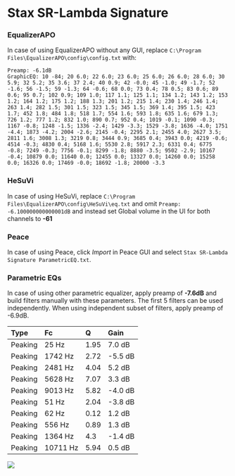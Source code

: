 # Stax SR-Lambda Signature

### EqualizerAPO
In case of using EqualizerAPO without any GUI, replace `C:\Program Files\EqualizerAPO\config\config.txt`
with:
```
Preamp: -6.1dB
GraphicEQ: 10 -84; 20 6.0; 22 6.0; 23 6.0; 25 6.0; 26 6.0; 28 6.0; 30 5.9; 32 5.2; 35 3.6; 37 2.4; 40 0.9; 42 -0.0; 45 -1.0; 49 -1.7; 52 -1.6; 56 -1.5; 59 -1.3; 64 -0.6; 68 0.0; 73 0.4; 78 0.5; 83 0.6; 89 0.6; 95 0.7; 102 0.9; 109 1.0; 117 1.1; 125 1.1; 134 1.2; 143 1.2; 153 1.2; 164 1.2; 175 1.2; 188 1.3; 201 1.2; 215 1.4; 230 1.4; 246 1.4; 263 1.4; 282 1.5; 301 1.5; 323 1.5; 345 1.5; 369 1.4; 395 1.5; 423 1.7; 452 1.8; 484 1.8; 518 1.7; 554 1.6; 593 1.8; 635 1.6; 679 1.3; 726 1.2; 777 1.2; 832 1.0; 890 0.7; 952 0.4; 1019 -0.1; 1090 -0.3; 1167 -0.8; 1248 -1.5; 1336 -2.4; 1429 -3.3; 1529 -3.8; 1636 -4.0; 1751 -4.4; 1873 -4.2; 2004 -2.6; 2145 -0.4; 2295 2.1; 2455 4.0; 2627 3.5; 2811 1.6; 3008 1.3; 3219 0.8; 3444 0.9; 3685 0.4; 3943 0.0; 4219 -0.6; 4514 -0.3; 4830 0.4; 5168 1.6; 5530 2.8; 5917 2.3; 6331 0.4; 6775 -0.8; 7249 -0.3; 7756 -0.1; 8299 -1.8; 8880 -3.5; 9502 -2.9; 10167 -0.4; 10879 0.0; 11640 0.0; 12455 0.0; 13327 0.0; 14260 0.0; 15258 0.0; 16326 0.0; 17469 -0.0; 18692 -1.8; 20000 -3.3
```

### HeSuVi
In case of using HeSuVi, replace `C:\Program Files\EqualizerAPO\config\HeSuVi\eq.txt` and omit `Preamp:
-6.100000000000001dB` and instead set Global volume in the UI for both channels to **-61**

### Peace
In case of using Peace, click *Import* in Peace GUI and select `Stax SR-Lambda Signature ParametricEQ.txt`.

### Parametric EQs
In case of using other parametric equalizer, apply preamp of **-7.6dB** and build filters manually
with these parameters. The first 5 filters can be used independently.
When using independent subset of filters, apply preamp of -6.9dB.

| Type    | Fc       |    Q | Gain    |
|:--------|:---------|:-----|:--------|
| Peaking | 25 Hz    | 1.95 | 7.0 dB  |
| Peaking | 1742 Hz  | 2.72 | -5.5 dB |
| Peaking | 2481 Hz  | 4.04 | 5.2 dB  |
| Peaking | 5628 Hz  | 7.07 | 3.3 dB  |
| Peaking | 9013 Hz  | 5.82 | -4.0 dB |
| Peaking | 51 Hz    | 2.04 | -3.8 dB |
| Peaking | 62 Hz    | 0.12 | 1.2 dB  |
| Peaking | 556 Hz   | 0.89 | 1.3 dB  |
| Peaking | 1364 Hz  | 4.3  | -1.4 dB |
| Peaking | 10711 Hz | 5.94 | 0.5 dB  |

![](https://raw.githubusercontent.com/jaakkopasanen/AutoEq/master/results/innerfidelity/sbaf-serious/Stax%20SR-Lambda%20Signature/Stax%20SR-Lambda%20Signature.png)